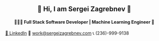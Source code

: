 ## <p style="text-align: center;">👋 Hi, I am Sergei Zagrebnev 👋</p>
#### <p style="text-align: center;">👨🏼‍💻 Full Stack Software Developer | Machine Learning Engineer 🤖</p>
[🔗  LinkedIn](https://www.linkedin.com/in/serg-zagr/) 
📧  work@sergeizagrebnev.com
📞  (236)-999-9138 
